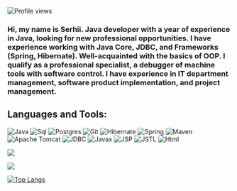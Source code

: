 ![Profile views](https://gpvc.arturio.dev/sergeiburya)

### Hi, my name is Serhii. Java developer with a year of experience in Java, looking for new professional opportunities. I have experience working with Java Core, JDBC, and Frameworks (Spring, Hibernate). Well-acquainted with the basics of OOP. I qualify as a professional specialist, a debugger of machine tools with software control. I have experience in IT department management, software product implementation, and project management.

## Languages and Tools:
![Java](https://img.shields.io/badge/java-%23ED8B00.svg?style=java&logo=java&logoColor=white)
![Sql](https://img.shields.io/badge/SQL-F8F8FF?style=flat&logo=mysql&logoColor=0000CD)
![Postgres](https://img.shields.io/badge/postgres-%23316192.svg?style=postgres&logo=postgresql&logoColor=white)
![Git](https://img.shields.io/badge/Git-F8F8FF?style=flat&logo=Git&logoColor=FF0000)
![Hibernate](https://img.shields.io/badge/Hibernate-FFD700?style=flat&logo=Hibernate&logoColor=808080)
![Spring](https://img.shields.io/badge/Spring-9ACD32?style=flat&logo=Spring&logoColor=F8F8FF)
![Maven](https://img.shields.io/badge/Maven-F8F8FF?style=flat&logo=apachemaven&logoColor=F4A460)
![Apache Tomcat](https://img.shields.io/badge/apache%20tomcat-%23F8DC75.svg?style=apache&logo=apache-tomcat&logoColor=black)
![JDBC](https://img.shields.io/badge/JDBC-008B8B?style=flat&logo=jdbc&logoColor=F8F8FF)
![Javax](https://img.shields.io/badge/Javax-FFE4B5?style=flat&logo=Javax&logoColor=F8F8FF)
![JSP](https://img.shields.io/badge/JSP-F8F8FF?style=flat&logo=jsp&logoColor=F4A460D)
![JSTL](https://img.shields.io/badge/JSTL-F8F8FF?style=flat&logo=JSTL&logoColor=F8F8FF)
![Html](https://img.shields.io/badge/HTML-F8F8FF?style=flat&logo=html5&logoColor=black)


![](https://github-profile-summary-cards.vercel.app/api/cards/profile-details?username=sergeiburya&theme=solarized_dark)

![](https://github-profile-summary-cards.vercel.app/api/cards/stats?username=sergeiburya&theme=solarized_dark) 
<!--[![GitHub Streak](https://github-readme-streak-stats.herokuapp.com/?user=sergeiburya)](https://git.io/streak-stats)-->
[![Top Langs](https://github-readme-stats.vercel.app/api/top-langs/?username=sergeiburya&layout=compact)](https://github.com/anuraghazra/github-readme-stats) 